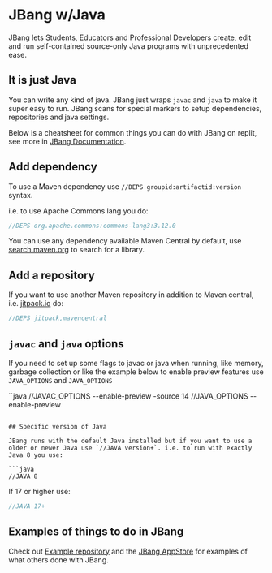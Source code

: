# JBang w/Java

JBang lets Students, Educators and Professional Developers create, edit and run self-contained source-only Java programs with unprecedented ease.

## It is just Java

You can write any kind of java. JBang just wraps `javac` and `java` to make it super easy to run. JBang scans for special markers to setup dependencies, repositories and java settings.

Below is a cheatsheet for common things you can do with JBang on replit, see more in [JBang Documentation](https://jbang.dev/documentation).

## Add dependency

To use a Maven dependency use `//DEPS groupid:artifactid:version` syntax.

i.e. to use Apache Commons lang you do:

```java
//DEPS org.apache.commons:commons-lang3:3.12.0
```

You can use any dependency available Maven Central by default, use [search.maven.org](https://search.maven.org) to search for a library.

## Add a repository

If you want to use another Maven repository in addition to Maven central, i.e. [jitpack.io](https://search.maven.org) do:

```java
//DEPS jitpack,mavencentral
```
 
## `javac` and `java` options

If you need to set up some flags to javac or java when running, like memory, garbage collection or like the example below to enable preview features use `JAVA_OPTIONS` and `JAVA_OPTIONS`

``java
//JAVAC_OPTIONS --enable-preview -source 14 
//JAVA_OPTIONS --enable-preview
```

## Specific version of Java

JBang runs with the default Java installed but if you want to use a older or newer Java use `//JAVA version+`. i.e. to run with exactly Java 8 you use:

```java
//JAVA 8
```

If 17 or higher use:

```java
//JAVA 17+
```

## Examples of things to do in JBang 

Check out [Example repository](https://github.com/jbangdev/jbang-examples/tree/main/examples) and the [JBang AppStore](https://jbang.dev/appstore) for examples of what others done with JBang. 